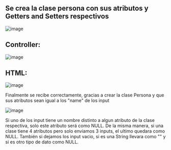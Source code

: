 ## Se crea la clase persona con sus atributos y Getters and Setters respectivos

![image](https://github.com/Pierohc/GTICS/assets/133154904/be862d6b-fd03-4984-9426-edce9388d264)

## Controller: 

![image](https://github.com/Pierohc/GTICS/assets/133154904/0c36a25c-164f-47e0-8162-7cf4555e5eaf)

## HTML:

![image](https://github.com/Pierohc/GTICS/assets/133154904/5be0cce9-1323-46fb-a830-825e9b2e70bf)


Finalmente se recibe correctamente, gracias a crear la clase Persona y que sus atributos sean igual a los "name" de los input

![image](https://github.com/Pierohc/GTICS/assets/133154904/5d0702bd-ccef-40a9-b3e3-231eb0af3138)

Si uno de los input tiene un nombre distinto a algun atributo de la clase respectiva, solo este atributo será como NULL. De la misma manera, si una clase tiene 4 atributos pero solo enviamos 3 inputs, el ultimo quedara como NULL. También si dejamos los input vacio, si es una String llevara como "" y si es otro tipo de dato como NULL.
